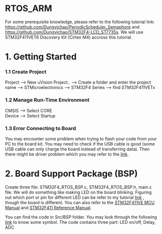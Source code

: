 # RTOS_ARM
For some prerequisite knowledge, please refer to the following tutorial link: https://github.com/Dungyichao/PeriodicScheduler_Semaphore and https://github.com/Dungyichao/STM32F4-LCD_ST7735s. We will use STM32F411VET6 Discovery Kit (Cirtex M4) accross this tutorial.

# 1. Getting Started

### 1.1 Create Project
Project --> New uVision Project.. --> Create a folder and enter the project name --> STMicroelectronics --> STM32F4 Series --> find STM32F411VETx 
### 1.2 Manage Run-Time Environment
CMSIS --> Select CORE <br />
Device --> Select Startup
### 1.3 Error Connecting to Board
You may encounter some problem when trying to flash your code from your PC to the board kit. You may need to check if the USB cable is good (some USB cable can only charge the board instead of transferring data). Then there might be driver problem which you may refer to the [link](http://www.keil.com/support/docs/3634.htm).


# 2. Board Support Package (BSP)
Create three file: STM32F4_RTOS_BSP.c, STM32F4_RTOS_BSP.h, main.c file. We will do something like making LED on the board blinking. Figuring out which port or pin for different LED can be refer to my tutorial [link](https://github.com/Dungyichao/PeriodicScheduler_Semaphore/blob/master/Reference/LED%20Light%20STM32f411%20Nucleo%20Code.pdf) , though the board is different. You can also refer to the  [STM32F411VE MCU Manual](https://www.st.com/resource/en/user_manual/dm00148985-discovery-kit-with-stm32f411ve-mcu-stmicroelectronics.pdf) and [STM32F411 Reference Manual](https://www.st.com/resource/en/reference_manual/dm00119316-stm32f411xc-e-advanced-arm-based-32-bit-mcus-stmicroelectronics.pdf).

You can find the code in Src/BSP folder. You may look through the following [link](https://librambutan.readthedocs.io/en/latest/lang/cpp/compoundbitwise.html) to know some symbol. The code contains three part: LED on/off, Delay, ADC



